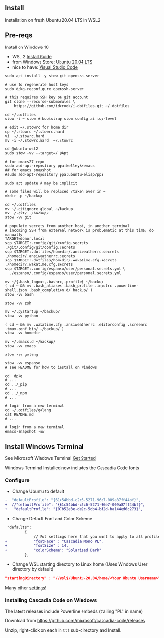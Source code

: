 Install
-------

Installation on fresh Ubuntu 20.04 LTS in WSL2

## Pre-reqs

Install on Windows 10

- WSL 2 [Install Guide](https://docs.microsoft.com/en-us/windows/wsl/install-win10)
- from Windows Store: [Ubuntu 20.04 LTS](https://www.microsoft.com/store/apps/9n6svws3rx71)
- nice to have: [Visual Studio Code](https://code.visualstudio.com/)

```shell
sudo apt install -y stow git openssh-server

# use to regenerate host keys
sudo dpkg-reconfigure openssh-server

# this requires SSH key on git account
git clone --recurse-submodules \
    https://github.com/idcrook/i-dotfiles.git ~/.dotfiles

cd ~/.dotfiles
stow -t ~ stow # bootstrap stow config at top-level

# edit ~/.stowrc for home dir
cp ~/.stowrc ~/.stowrc.hard
vi  ~/.stowrc.hard
mv -i ~/.stowrc.hard  ~/.stowrc

cd @ubuntu-wsl2
sudo stow -vv --target=/ @Apt

# for emacs27 repo
sudo add-apt-repository ppa:kelleyk/emacs
## for emacs snapshot
#sudo add-apt-repository ppa:ubuntu-elisp/ppa

sudo apt update # may be implicit

# some files will be replaced /taken over in ~
mkdir -p ~/backup

cd ~/.dotfiles
mv ~/.gitignore_global ~/backup
mv ~/.git/ ~/backup/
stow -vv git

# populate secrets from another host, in another terminal
# incoming SSH from external network is problematic at this time; do manually
TARGET=donor.local
scp $TARGET:.config/git/config.secrets               ./git/.config/git/config.secrets
scp $TARGET:.dotfiles/homedir/.ansiweatherrc.secrets ./homedir/.ansiweatherrc.secrets
scp $TARGET:.dotfiles/homedir/.wakatime.cfg.secrets  ./homedir/.wakatime.cfg.secrets
scp $TARGET:.config/espanso/user/personal.secrets.yml \
  ./espanso/.config/espanso/user/personal.secrets.yml

mv ~/{.bash_logout,.bashrc,.profile} ~/backup
( cd ~ && mv .bash_aliases .bash_profile .inputrc .powerline-shell.json .bash_completion.d/ backup/ )
stow -vv bash

stow -vv zsh

mv ~/.pystartup ~/backup/
stow -vv python

( cd ~ && mv .wakatime.cfg .ansiweatherrc .editorconfig .screenrc .tmux.conf bin/ ~/backup/ )
stow -vv homedir

mv ~/.emacs.d ~/backup/
stow -vv emacs

stow -vv golang

stow -vv espanso
# see README for how to install on Windows

cd _dpkg
# ...
cd ../_pip
# ...
cd ../_npm
# ...

# login from a new terminal
cd ~/.dotfiles/golang
cat README.md
# ...

# login from a new terminal
emacs-snapshot -nw
```
<!--
## Installing powerline fonts on Windows

```
mkdir -p ~/projects/powerline
cd  ~/projects/powerline
git clone https://github.com/powerline/fonts.git
cd fonts
explorer.exe .
# right-click on `install.ps1` and select Run in Powershell
```
 -->

## Install Windows Terminal

See Microsoft Windows Terminal [Get Started](https://docs.microsoft.com/en-us/windows/terminal/get-started)

Windows Terminal Installed now includes the Cascadia Code fonts

### Configure

- Change Ubuntu to default

```diff
-  "defaultProfile": "{61c54bbd-c2c6-5271-96e7-009a87ff44bf}",
+  //"defaultProfile": "{61c54bbd-c2c6-5271-96e7-009a87ff44bf}",
+   "defaultProfile": "{07b52e3e-de2c-5db4-bd2d-ba144ed6c273}",
```

- Change Default Font and Color Scheme

```diff
 "defaults":
         {
             // Put settings here that you want to apply to all profiles.
+            "fontFace" : "Cascadia Mono PL",
+            "fontSize" : 14,
+            "colorScheme": "Solarized Dark"
         },
```

- Change WSL starting directory to Linux home (Uses Windows User directory by default)

```json
"startingDirectory" : "//wsl$/Ubuntu-20.04/home/<Your Ubuntu Username>",
```

Many other [settings](https://github.com/microsoft/terminal/blob/master/doc/user-docs/UsingJsonSettings.md?WT.mc_id=-blog-scottha#profiles)!


### Installing Cascadia Code on Windows

The latest releases include Powerline embeds (trailing "PL" in name)

Download from https://github.com/microsoft/cascadia-code/releases

Unzip, right-click on each in `ttf` sub-directory and Install.
